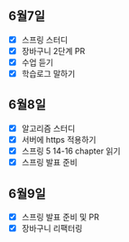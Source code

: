 ## 6월7일

- [x] 스프링 스터디
- [x] 장바구니 2단계 PR
- [x] 수업 듣기
- [x] 학습로그 말하기

## 6월8일

- [x] 알고리즘 스터디
- [x] 서버에 https 적용하기
- [x] 스프링 5 14-16 chapter 읽기
- [x] 스프링 발표 준비

## 6월9일

- [x] 스프링 발표 준비 및 PR
- [x] 장바구니 리팩터링
